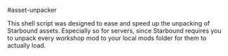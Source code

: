 #asset-unpacker

This shell script was designed to ease and speed up the unpacking of Starbound assets.
Especially so for servers, since Starbound requires you to unpack every workshop mod to your local mods folder for them to actually load.
